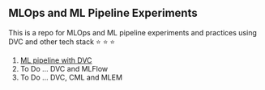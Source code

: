 ## MLOps and ML Pipeline Experiments
This is a repo for MLOps and ML pipeline experiments and practices using DVC and other tech stack :star: :star: :star:

1. [ML pipeline with DVC](https://github.com/DoThNg/MLOps_experiments_DVC/tree/main/1_ML_Pipeline_DVC)
2. To Do ... DVC and MLFlow
3. To Do ... DVC, CML and MLEM 

